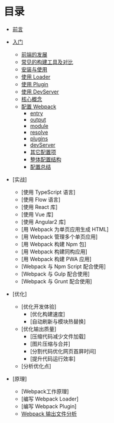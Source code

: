 # 目录
- [前言](前言.md)        
- [入门](入门/入门.md)
    - [前端的发展](入门/前端的发展/前端的发展.md)
    - [常见的构建工具及对比](入门/常见的构建工具及对比/常见的构建工具及对比.md)
    - [安装与使用](入门/安装与使用.md)
    - [使用 Loader](入门/使用Loader.md)
    - [使用 Plugin](入门/使用Plugin.md)
    - [使用 DevServer](入门/使用DevServer.md)
    - [核心概念](入门/核心概念.md)
    - [配置 Webpack](入门/配置Webpack/配置Webpack.md)
        - [entry](入门/配置Webpack/entry.md) 
        - [output](入门/配置Webpack/output.md)
        - [module](入门/配置Webpack/module.md)
        - [resolve](入门/配置Webpack/resolve.md)
        - [plugins](入门/配置Webpack/plugins.md)
        - [devServer](入门/配置Webpack/devServer.md)
        - [其它配置项](入门/配置Webpack/其它配置项.md)
        - [整体配置结构](入门/配置Webpack/整体配置结构.md)
        - [配置总结](入门/配置Webpack/配置总结.md)
        
- [实战]
    - [使用 TypeScript 语言]
    - [使用 Flow 语言]
    - [使用 React 库]
    - [使用 Vue 库]
    - [使用 Angular2 库]
    - [用 Webpack 为单页应用生成 HTML]
    - [用 Webpack 管理多个单页应用]
    - [用 Webpack 构建 Npm 包]
    - [用 Webpack 构建同构应用]
    - [用 Webpack 构建 PWA 应用]
    - [Webpack 与 Npm Script 配合使用]
    - [Webpack 与 Gulp 配合使用]
    - [Webpack 与 Grunt 配合使用]
    
- [优化]
    - [优化开发体验]
        - [优化构建速度]
        - [自动刷新与模块热替换]
    - [优化输出质量]
        - [压缩代码减少文件加载]
        - [图片压缩与合并]
        - [分割代码优化网页首屏时间]
        - [提升代码运行效率]
    - [分析优化点]    
    
- [原理]
    - [Webpack工作原理]
    - [编写 Webpack Loader]
    - [编写 Webpack Plugin]
    - [Webpack 输出文件分析](原理/Webpack输出文件分析.md)    
    